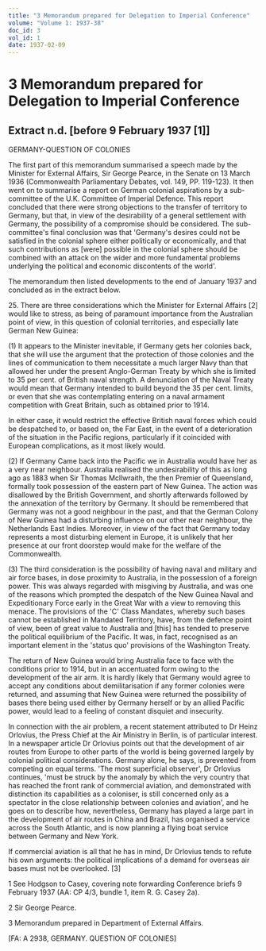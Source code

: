 ```yaml
---
title: "3 Memorandum prepared for Delegation to Imperial Conference"
volume: "Volume 1: 1937-38"
doc_id: 3
vol_id: 1
date: 1937-02-09
---
```


# 3 Memorandum prepared for Delegation to Imperial Conference

## Extract n.d. [before 9 February 1937 [1]]

GERMANY-QUESTION OF COLONIES

The first part of this memorandum summarised a speech made by the Minister for External Affairs, Sir George Pearce, in the Senate on 13 March 1936 (Commonwealth Parliamentary Debates, vol. 149, PP. 119-123). It then went on to summarise a report on German colonial aspirations by a sub-committee of the U.K. Committee of Imperial Defence. This report concluded that there were strong objections to the transfer of territory to Germany, but that, in view of the desirability of a general settlement with Germany, the possibility of a compromise should be considered. The sub-committee's final conclusion was that 'Germany's desires could not be satisfied in the colonial sphere either politically or economically, and that such contributions as [were] possible in the colonial sphere should be combined with an attack on the wider and more fundamental problems underlying the political and economic discontents of the world'. 

The memorandum then listed developments to the end of January 1937 and concluded as in the extract below.

25\. There are three considerations which the Minister for External Affairs [2] would like to stress, as being of paramount importance from the Australian point of view, in this question of colonial territories, and especially late German New Guinea:

(1) It appears to the Minister inevitable, if Germany gets her colonies back, that she will use the argument that the protection of those colonies and the lines of communication to them necessitate a much larger Navy than that allowed her under the present Anglo-German Treaty by which she is limited to 35 per cent. of British naval strength. A denunciation of the Naval Treaty would mean that Germany intended to build beyond the 35 per cent. limits, or even that she was contemplating entering on a naval armament competition with Great Britain, such as obtained prior to 1914. 

In either case, it would restrict the effective British naval forces which could be despatched to, or based on, the Far East, in the event of a deterioration of the situation in the Pacific regions, particularly if it coincided with European complications, as it most likely would. 

(2) If Germany Came back into the Pacific we in Australia would have her as a very near neighbour. Australia realised the undesirability of this as long ago as 1883 when Sir Thomas Mcllwraith, the then Premier of Queensland, formally took possession of the eastern part of New Guinea. The action was disallowed by the British Government, and shortly afterwards followed by the annexation of the territory by Germany. It should be remembered that Germany was not a good neighbour in the past, and that the German Colony of New Guinea had a disturbing influence on our other near neighbour, the Netherlands East Indies. Moreover, in view of the fact that Germany today represents a most disturbing element in Europe, it is unlikely that her presence at our front doorstep would make for the welfare of the Commonwealth. 

(3) The third consideration is the possibility of having naval and military and air force bases, in dose proximity to Australia, in the possession of a foreign power. This was always regarded with misgiving by Australia, and was one of the reasons which prompted the despatch of the New Guinea Naval and Expeditionary Force early in the Great War with a view to removing this menace. The provisions of the 'C' Class Mandates, whereby such bases cannot be established in Mandated Territory, have, from the defence point of view, been of great value to Australia and [this] has tended to preserve the political equilibrium of the Pacific. It was, in fact, recognised as an important element in the 'status quo' provisions of the Washington Treaty. 

The return of New Guinea would bring Australia face to face with the conditions prior to 1914, but in an accentuated form owing to the development of the air arm. It is hardly likely that Germany would agree to accept any conditions about demilitarisation if any former colonies were returned, and assuming that New Guinea were returned the possibility of bases there being used either by Germany herself or by an allied Pacific power, would lead to a feeling of constant disquiet and insecurity. 

In connection with the air problem, a recent statement attributed to Dr Heinz Orlovius, the Press Chief at the Air Ministry in Berlin, is of particular interest. In a newspaper article Dr Orlovius points out that the development of air routes from Europe to other parts of the world is being governed largely by colonial political considerations. Germany alone, he says, is prevented from competing on equal terms. 'The most superficial observer', Dr Orlovius continues, 'must be struck by the anomaly by which the very country that has reached the front rank of commercial aviation, and demonstrated with distinction its capabilities as a coloniser, is still concerned only as a spectator in the close relationship between colonies and aviation', and he goes on to describe how, nevertheless, Germany has played a large part in the development of air routes in China and Brazil, has organised a service across the South Atlantic, and is now planning a flying boat service between Germany and New York. 

If commercial aviation is all that he has in mind, Dr Orlovius tends to refute his own arguments: the political implications of a demand for overseas air bases must not be overlooked. [3]

1 See Hodgson to Casey, covering note forwarding Conference briefs 9 February 1937 (AA: CP 4/3, bundle 1, item R. G. Casey 2a).

2 Sir George Pearce.

3 Memorandum prepared in Department of External Affairs.

[FA: A 2938, GERMANY. QUESTION OF COLONIES]
